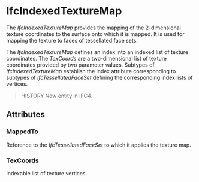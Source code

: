 # IfcIndexedTextureMap

The _IfcIndexedTextureMap_ provides the mapping of the 2-dimensional texture coordinates to the surface onto which it is mapped. It is used for mapping the texture to faces of tessellated face sets.
<!-- end of short definition -->


The _IfcIndexedTextureMap_ defines an index into an indexed list of texture coordinates. The _TexCoords_ are a two-dimensional list of texture coordinates provided by two parameter values. Subtypes of _IfcIndexedTextureMap_ establish the index attribute corresponding to subtypes of _IfcTessellatedFaceSet_ defining the corresponding index lists of vertices.

> HISTORY New entity in IFC4.

## Attributes

### MappedTo
Reference to the _IfcTessellatedFaceSet_ to which it applies the texture map.

### TexCoords
Indexable list of texture vertices.
